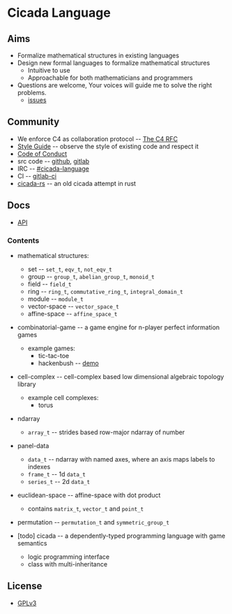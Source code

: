 # Cicada Language

## Aims

- Formalize mathematical structures in existing languages
- Design new formal languages to formalize mathematical structures
  - Intuitive to use
  - Approachable for both mathematicians and programmers
- Questions are welcome, Your voices will guide me to solve the right problems.
  - [issues](https://github.com/xieyuheng/cicada/issues)

## Community

- We enforce C4 as collaboration protocol -- [The C4 RFC](https://rfc.zeromq.org/spec:42/C4)
- [Style Guide](STYLE-GUIDE.md) -- observe the style of existing code and respect it
- [Code of Conduct](CODE-OF-CONDUCT.md)
- src code -- [github](https://github.com/xieyuheng/cicada), [gitlab](https://gitlab.com/xieyuheng/cicada/)
- IRC -- [#cicada-language](https://kiwiirc.com/nextclient/irc.freenode.net/#cicada-language)
- CI -- [gitlab-ci](https://gitlab.com/xieyuheng/cicada/pipelines)
- [cicada-rs](http://github.com/xieyuheng/cicada-rs) -- an old cicada attempt in rust

## Docs

- [API](https://api.cicada-lang.now.sh)

### Contents

- mathematical structures:
  - set -- `set_t`, `eqv_t`, `not_eqv_t`
  - group -- `group_t`, `abelian_group_t`, `monoid_t`
  - field -- `field_t`
  - ring -- `ring_t`, `commutative_ring_t`, `integral_domain_t`
  - module -- `module_t`
  - vector-space -- `vector_space_t`
  - affine-space -- `affine_space_t`

- combinatorial-game -- a game engine for n-player perfect information games
  - example games:
    - tic-tac-toe
    - hackenbush -- [demo](http://hackenbush.combinatorial-game.surge.sh/)

- cell-complex -- cell-complex based low dimensional algebraic topology library
  - example cell complexes:
    - torus

- ndarray
  - `array_t` -- strides based row-major ndarray of number

- panel-data
  - `data_t` -- ndarray with named axes, where an axis maps labels to indexes
  - `frame_t` -- 1d `data_t`
  - `series_t` -- 2d `data_t`

- euclidean-space -- affine-space with dot product
  - contains `matrix_t`, `vector_t` and `point_t`

- permutation -- `permutation_t` and `symmetric_group_t`

- [todo] cicada -- a dependently-typed programming language with game semantics
  - logic programming interface
  - class with multi-inheritance

## License

- [GPLv3](LICENSE)
